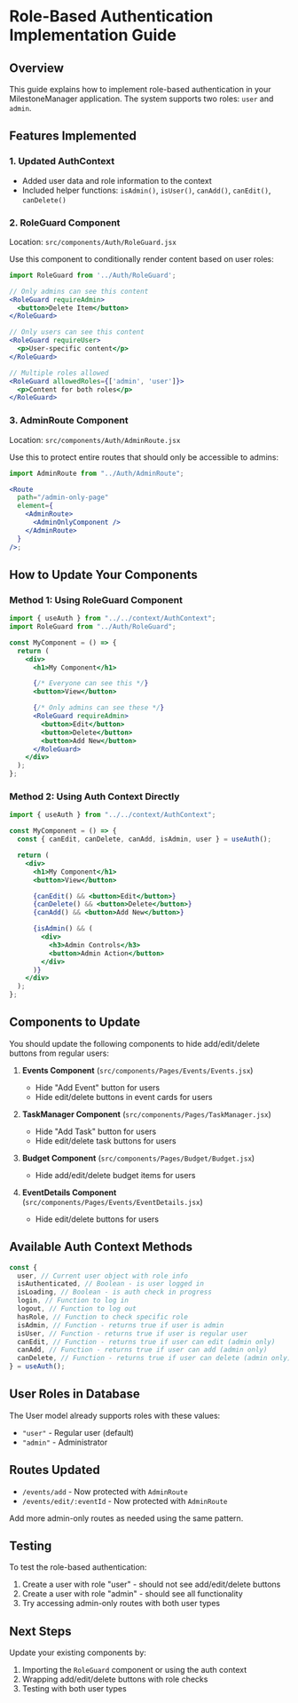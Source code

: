 # Role-Based Authentication Implementation Guide

## Overview

This guide explains how to implement role-based authentication in your MilestoneManager application. The system supports two roles: `user` and `admin`.

## Features Implemented

### 1. Updated AuthContext

- Added user data and role information to the context
- Included helper functions: `isAdmin()`, `isUser()`, `canAdd()`, `canEdit()`, `canDelete()`

### 2. RoleGuard Component

Location: `src/components/Auth/RoleGuard.jsx`

Use this component to conditionally render content based on user roles:

```jsx
import RoleGuard from '../Auth/RoleGuard';

// Only admins can see this content
<RoleGuard requireAdmin>
  <button>Delete Item</button>
</RoleGuard>

// Only users can see this content
<RoleGuard requireUser>
  <p>User-specific content</p>
</RoleGuard>

// Multiple roles allowed
<RoleGuard allowedRoles={['admin', 'user']}>
  <p>Content for both roles</p>
</RoleGuard>
```

### 3. AdminRoute Component

Location: `src/components/Auth/AdminRoute.jsx`

Use this to protect entire routes that should only be accessible to admins:

```jsx
import AdminRoute from "../Auth/AdminRoute";

<Route
  path="/admin-only-page"
  element={
    <AdminRoute>
      <AdminOnlyComponent />
    </AdminRoute>
  }
/>;
```

## How to Update Your Components

### Method 1: Using RoleGuard Component

```jsx
import { useAuth } from "../../context/AuthContext";
import RoleGuard from "../Auth/RoleGuard";

const MyComponent = () => {
  return (
    <div>
      <h1>My Component</h1>

      {/* Everyone can see this */}
      <button>View</button>

      {/* Only admins can see these */}
      <RoleGuard requireAdmin>
        <button>Edit</button>
        <button>Delete</button>
        <button>Add New</button>
      </RoleGuard>
    </div>
  );
};
```

### Method 2: Using Auth Context Directly

```jsx
import { useAuth } from "../../context/AuthContext";

const MyComponent = () => {
  const { canEdit, canDelete, canAdd, isAdmin, user } = useAuth();

  return (
    <div>
      <h1>My Component</h1>
      <button>View</button>

      {canEdit() && <button>Edit</button>}
      {canDelete() && <button>Delete</button>}
      {canAdd() && <button>Add New</button>}

      {isAdmin() && (
        <div>
          <h3>Admin Controls</h3>
          <button>Admin Action</button>
        </div>
      )}
    </div>
  );
};
```

## Components to Update

You should update the following components to hide add/edit/delete buttons from regular users:

1. **Events Component** (`src/components/Pages/Events/Events.jsx`)

   - Hide "Add Event" button for users
   - Hide edit/delete buttons in event cards for users

2. **TaskManager Component** (`src/components/Pages/TaskManager.jsx`)

   - Hide "Add Task" button for users
   - Hide edit/delete task buttons for users

3. **Budget Component** (`src/components/Pages/Budget/Budget.jsx`)

   - Hide add/edit/delete budget items for users

4. **EventDetails Component** (`src/components/Pages/Events/EventDetails.jsx`)
   - Hide edit/delete buttons for users

## Available Auth Context Methods

```jsx
const {
  user, // Current user object with role info
  isAuthenticated, // Boolean - is user logged in
  isLoading, // Boolean - is auth check in progress
  login, // Function to log in
  logout, // Function to log out
  hasRole, // Function to check specific role
  isAdmin, // Function - returns true if user is admin
  isUser, // Function - returns true if user is regular user
  canEdit, // Function - returns true if user can edit (admin only)
  canAdd, // Function - returns true if user can add (admin only)
  canDelete, // Function - returns true if user can delete (admin only)
} = useAuth();
```

## User Roles in Database

The User model already supports roles with these values:

- `"user"` - Regular user (default)
- `"admin"` - Administrator

## Routes Updated

- `/events/add` - Now protected with `AdminRoute`
- `/events/edit/:eventId` - Now protected with `AdminRoute`

Add more admin-only routes as needed using the same pattern.

## Testing

To test the role-based authentication:

1. Create a user with role "user" - should not see add/edit/delete buttons
2. Create a user with role "admin" - should see all functionality
3. Try accessing admin-only routes with both user types

## Next Steps

Update your existing components by:

1. Importing the `RoleGuard` component or using the auth context
2. Wrapping add/edit/delete buttons with role checks
3. Testing with both user types
